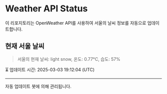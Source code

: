 
# Weather API Status

이 리포지토리는 OpenWeather API를 사용하여 서울의 날씨 정보를 자동으로 업데이트합니다.

## 현재 서울 날씨
> 서울의 현재 날씨: light snow, 온도: 0.77°C, 습도: 57%

⏳ 업데이트 시간: 2025-03-03 19:12:04 (UTC)

---
자동 업데이트 봇에 의해 관리됩니다.
